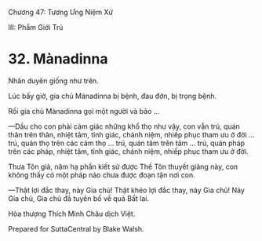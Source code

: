  

Chương 47: Tương Ưng Niệm Xứ

III: Phẩm Giới Trú

# 32\. Mànadinna

Nhân duyên giống như trên.

Lúc bấy giờ, gia chủ Mànadinna bị bệnh, đau đớn, bị trọng bệnh.

Rồi gia chủ Mànadinna gọi một người và bảo …

—Dầu cho con phải cảm giác những khổ thọ như vậy, con vẫn trú, quán thân trên thân, nhiệt tâm, tỉnh giác, chánh niệm, nhiếp phục tham ưu ở đời … trú, quán thọ trên các cảm thọ … trú, quán tâm trên tâm … trú, quán pháp trên các pháp, nhiệt tâm, tỉnh giác, chánh niệm, nhiếp phục tham ưu ở đời.

Thưa Tôn giả, năm hạ phần kiết sử được Thế Tôn thuyết giảng này, con không thấy có một pháp nào chưa được đoạn tận nơi con.

—Thật lợi đắc thay, này Gia chủ! Thật khéo lợi đắc thay, này Gia chủ! Này Gia chủ, Gia chủ đã tuyên bố về quả Bất lai.

Hòa thượng Thích Minh Châu dịch Việt.

Prepared for SuttaCentral by Blake Walsh.